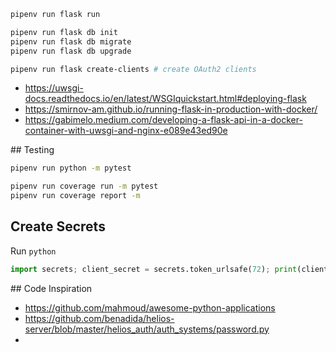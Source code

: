 ```sh
pipenv run flask run

pipenv run flask db init
pipenv run flask db migrate
pipenv run flask db upgrade

pipenv run flask create-clients # create OAuth2 clients
```

- https://uwsgi-docs.readthedocs.io/en/latest/WSGIquickstart.html#deploying-flask
- https://smirnov-am.github.io/running-flask-in-production-with-docker/
- https://gabimelo.medium.com/developing-a-flask-api-in-a-docker-container-with-uwsgi-and-nginx-e089e43ed90e

## Testing

```sh
pipenv run python -m pytest

pipenv run coverage run -m pytest
pipenv run coverage report -m
```

## Create Secrets

Run `python`

```python
import secrets; client_secret = secrets.token_urlsafe(72); print(client_secret)
```

## Code Inspiration

- https://github.com/mahmoud/awesome-python-applications
- https://github.com/benadida/helios-server/blob/master/helios_auth/auth_systems/password.py
- 